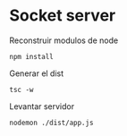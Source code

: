 # Socket server

Reconstruir modulos de node
```
npm install
```

Generar el dist
```
tsc -w
```

Levantar servidor
```
nodemon ./dist/app.js
```


